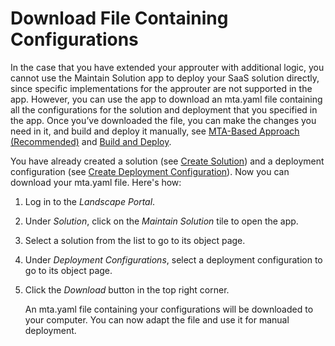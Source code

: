 <!-- loio92ff41a23a894e2580ebf0e297177c73 -->

# Download File Containing Configurations

In the case that you have extended your approuter with additional logic, you cannot use the Maintain Solution app to deploy your SaaS solution directly, since specific implementations for the approuter are not supported in the app. However, you can use the app to download an mta.yaml file containing all the configurations for the solution and deployment that you specified in the app. Once you’ve downloaded the file, you can make the changes you need in it, and build and deploy it manually, see [MTA-Based Approach \(Recommended\)](mta-based-approach-recommended-ca0cc10.md) and [Build and Deploy](build-and-deploy-faf5106.md).

You have already created a solution \(see [Create Solution](create-solution-aca34fa.md)\) and a deployment configuration \(see [Create Deployment Configuration](create-deployment-configuration-58b90ec.md)\). Now you can download your mta.yaml file. Here's how:

1.  Log in to the *Landscape Portal*.

2.  Under *Solution*, click on the *Maintain Solution* tile to open the app.

3.  Select a solution from the list to go to its object page.

4.  Under *Deployment Configurations*, select a deployment configuration to go to its object page.

5.  Click the *Download* button in the top right corner.

    An mta.yaml file containing your configurations will be downloaded to your computer. You can now adapt the file and use it for manual deployment.


